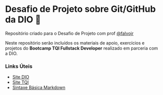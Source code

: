 # Desafio de Projeto sobre Git/GitHub da DIO 🚀

Repositório criado para o Desafio de Projeto com prof [@falvojr](https://github.com/falvojr)

Neste repositório serão incluídos os materiais de apoio, exercícios e projetos do **Bootcamp TQI Fullstack Developer** realizado em parceria com a DIO.


### Links Úteis
 - [Site DIO](https://www.dio.me)
 - [Site TQI](https://www.tqi.com.br)
 - [Sintaxe Básica Markdown](https://www.markdownguide.org/basic-syntax/)
